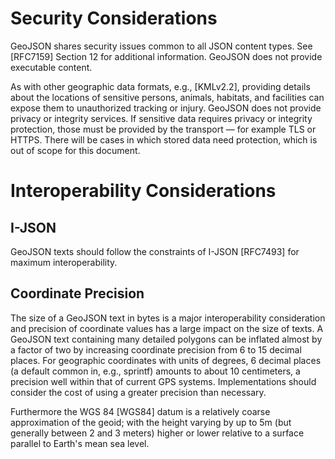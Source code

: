 # Security Considerations

GeoJSON shares security issues common to all JSON content types.  See
[RFC7159] Section 12 for additional information. GeoJSON does not
provide executable content.

As with other geographic data formats, e.g., [KMLv2.2], providing
details about the locations of sensitive persons, animals, habitats, and
facilities can expose them to unauthorized tracking or injury.  GeoJSON
does not provide privacy or integrity services.  If sensitive data requires
privacy or integrity protection, those must be provided by the transport — for
example TLS or HTTPS. There will be cases in which stored data need protection,
which is out of scope for this document.

# Interoperability Considerations

## I-JSON

GeoJSON texts should follow the constraints of I-JSON [RFC7493] for
maximum interoperability.

## Coordinate Precision

The size of a GeoJSON text in bytes is a major interoperability
consideration and precision of coordinate values has a large impact on
the size of texts.  A GeoJSON text containing many detailed polygons can
be inflated almost by a factor of two by increasing coordinate precision
from 6 to 15 decimal places. For geographic coordinates with units of
degrees, 6 decimal places (a default common in, e.g., sprintf) amounts
to about 10 centimeters, a precision well within that of current GPS
systems.  Implementations should consider the cost of using a greater
precision than necessary.

Furthermore the WGS 84 [WGS84] datum is a relatively coarse approximation of
the geoid; with the height varying by up to 5m (but generally between 2 and 3
meters) higher or lower relative to a surface parallel to Earth's mean sea
level.
